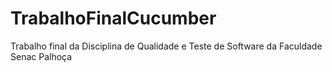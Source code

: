 # TrabalhoFinalCucumber
Trabalho final da Disciplina de Qualidade e Teste de Software da Faculdade Senac Palhoça
